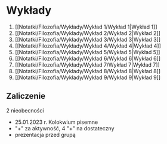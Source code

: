 # Wykłady
1. [[Notatki/Filozofia/Wykłady/Wykład 1/Wykład 1|Wykład 1]]
2. [[Notatki/Filozofia/Wykłady/Wykład 2/Wykład 2|Wykład 2]]
3. [[Notatki/Filozofia/Wykłady/Wykład 3/Wykład 3|Wykład 3]]
4. [[Notatki/Filozofia/Wykłady/Wykład 4/Wykład 4|Wykład 4]]
5. [[Notatki/Filozofia/Wykłady/Wykład 5/Wykład 5|Wykład 5]]
6. [[Notatki/Filozofia/Wykłady/Wykład 6/Wykład 6|Wykład 6]]
7. [[Notatki/Filozofia/Wykłady/Wykład 7/Wykład 7|Wykład 7]]
8. [[Notatki/Filozofia/Wykłady/Wykład 8/Wykład 8|Wykład 8]]
9. [[Notatki/Filozofia/Wykłady/Wykład 9/Wykład 9|Wykład 9]]

## Zaliczenie
2 nieobecności

- 25.01.2023 r. Kolokwium pisemne
- "+" za aktywność, 4 "+" na dostateczny
- prezentacja przed grupą
